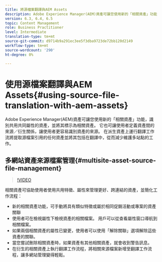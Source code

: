 ```yaml
---
title: 將源檔案翻譯與AEM Assets
description: Adobe Experience Manager(AEM)資產可讓您使用新的「相關資產」功能，識別共用共同屬性的資產，並將其標示為相關資產。 它也可讓使用者定義資產間的來源／衍生關係，讓使用者更容易識別資產的來源。 在派生資產上運行翻譯工作流將提取源檔案引用的任何資產並將其包括在翻譯中，從而減少維護多站點的工作。
version: 6.3, 6.4, 6.5
topic: Content Management
role: Business Practitioner
level: Intermediate
translation-type: tm+mt
source-git-commit: d9714b9a291ec3ee5f3dba9723de72bb120d2149
workflow-type: tm+mt
source-wordcount: '290'
ht-degree: 0%

---
```



# 使用源檔案翻譯與AEM Assets{#using-source-file-translation-with-aem-assets}

Adobe Experience Manager(AEM)資產可讓您使用新的「相關資產」功能，識別共用共同屬性的資產，並將其標示為相關資產。 它也可讓使用者定義資產間的來源／衍生關係，讓使用者更容易識別資產的來源。 在派生資產上運行翻譯工作流將提取源檔案引用的任何資產並將其包括在翻譯中，從而減少維護多站點的工作。

## 多網站資產來源檔案管理{#multisite-asset-source-file-management}

>[!VIDEO](https://video.tv.adobe.com/v/18331/?quality=9&learn=on)

相關資產可協助使用者使用共用特徵、屬性來管理更好、跨連結的資產，並簡化工作流程：

* 新的相關資產功能，可手動將具有類似特徵或屬於相同促銷活動或專案的資產關聯
* 使用者可在檢視屬性下檢視資產的相關檔案。 用戶可以從查看屬性窗口導航到相關檔案。
* 如果兩個相關資產的屬性已變更，使用者可以使用「解除關聯」選項解除這些資產的關聯。
* 當您嘗試刪除相關資產時，如果資產有其他相關資產，就會收到警告訊息。
* 在衍生的相關資產上執行翻譯工作流程，將相關來源檔案新增至翻譯工作流程，讓多網站管理變得輕鬆。